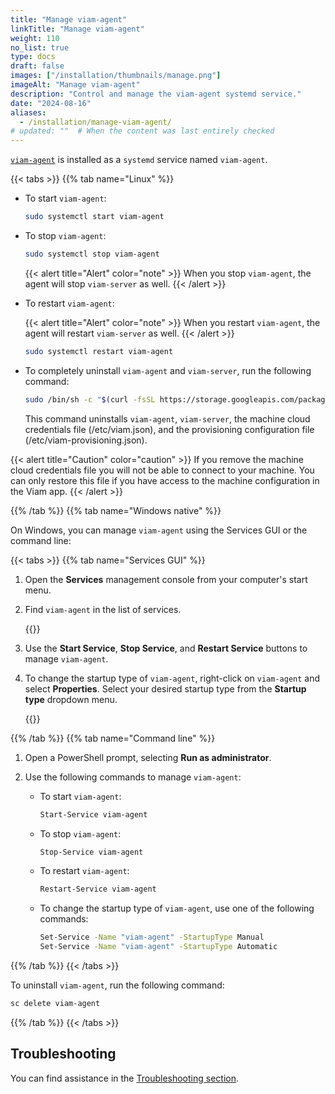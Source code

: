 ```yaml
---
title: "Manage viam-agent"
linkTitle: "Manage viam-agent"
weight: 110
no_list: true
type: docs
draft: false
images: ["/installation/thumbnails/manage.png"]
imageAlt: "Manage viam-agent"
description: "Control and manage the viam-agent systemd service."
date: "2024-08-16"
aliases:
  - /installation/manage-viam-agent/
# updated: ""  # When the content was last entirely checked
---
```


[`viam-agent`](/manage/reference/viam-agent/) is installed as a `systemd` service named `viam-agent`.

{{< tabs >}}
{{% tab name="Linux" %}}

- To start `viam-agent`:

  ```sh {class="command-line" data-prompt="$"}
  sudo systemctl start viam-agent
  ```

- To stop `viam-agent`:

  ```sh {class="command-line" data-prompt="$"}
  sudo systemctl stop viam-agent
  ```

  {{< alert title="Alert" color="note" >}}
  When you stop `viam-agent`, the agent will stop `viam-server` as well.
  {{< /alert >}}

- To restart `viam-agent`:

  {{< alert title="Alert" color="note" >}}
  When you restart `viam-agent`, the agent will restart `viam-server` as well.
  {{< /alert >}}

  ```sh {class="command-line" data-prompt="$"}
  sudo systemctl restart viam-agent
  ```

- To completely uninstall `viam-agent` and `viam-server`, run the following command:

  ```sh {class="command-line" data-prompt="$"}
  sudo /bin/sh -c "$(curl -fsSL https://storage.googleapis.com/packages.viam.com/apps/viam-agent/uninstall.sh)"
  ```

  This command uninstalls `viam-agent`, `viam-server`, the machine cloud credentials file (<file>/etc/viam.json</file>), and the provisioning configuration file (<file>/etc/viam-provisioning.json</file>).

{{< alert title="Caution" color="caution" >}}
If you remove the machine cloud credentials file you will not be able to connect to your machine.
You can only restore this file if you have access to the machine configuration in the Viam app.
{{< /alert >}}

{{% /tab %}}
{{% tab name="Windows native" %}}

On Windows, you can manage `viam-agent` using the Services GUI or the command line:

{{< tabs >}}
{{% tab name="Services GUI" %}}

1. Open the **Services** management console from your computer's start menu.

1. Find `viam-agent` in the list of services.

   {{<imgproc src="/manage/viam-agent-windows-services-manager.png" resize="x1100" declaredimensions=true alt="Windows Services manager with viam-agent highlighted." style="max-width:600px" class="shadow imgzoom" >}}

1. Use the **Start Service**, **Stop Service**, and **Restart Service** buttons to manage `viam-agent`.

1. To change the startup type of `viam-agent`, right-click on `viam-agent` and select **Properties**.
   Select your desired startup type from the **Startup type** dropdown menu.

   {{<imgproc src="/manage/startup-type-windows.png" resize="x1000" declaredimensions=true alt="Windows Services manager with viam-agent properties open." style="max-width:350px" class="shadow imgzoom" >}}

{{% /tab %}}
{{% tab name="Command line" %}}

1. Open a PowerShell prompt, selecting **Run as administrator**.

1. Use the following commands to manage `viam-agent`:

   - To start `viam-agent`:

     ```sh {class="command-line" data-prompt="$"}
     Start-Service viam-agent
     ```

   - To stop `viam-agent`:

     ```sh {class="command-line" data-prompt="$"}
     Stop-Service viam-agent
     ```

   - To restart `viam-agent`:

     ```sh {class="command-line" data-prompt="$"}
     Restart-Service viam-agent
     ```

   - To change the startup type of `viam-agent`, use one of the following commands:

     ```sh {class="command-line" data-prompt="$"}
     Set-Service -Name "viam-agent" -StartupType Manual
     Set-Service -Name "viam-agent" -StartupType Automatic
     ```

{{% /tab %}}
{{< /tabs >}}

To uninstall `viam-agent`, run the following command:

```sh {class="command-line" data-prompt="$"}
sc delete viam-agent
```

{{% /tab %}}
{{< /tabs >}}

## Troubleshooting

You can find assistance in the [Troubleshooting section](/manage/troubleshoot/troubleshoot/).
